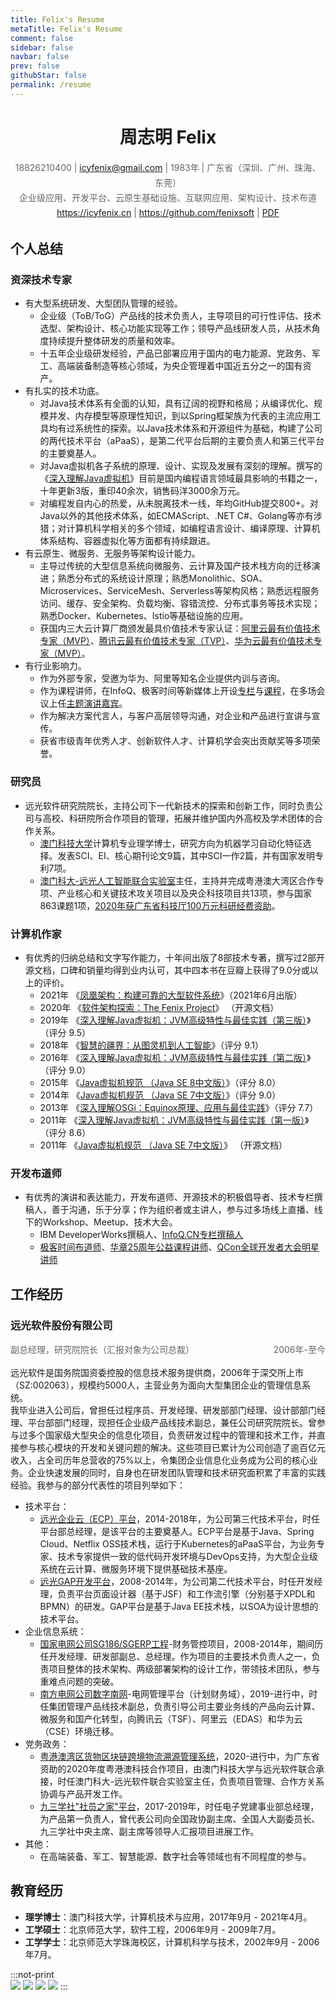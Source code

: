 ```yaml
---
title: Felix's Resume
metaTitle: Felix's Resume
comment: false
sidebar: false
navbar: false
prev: false
githubStar: false
permalink: /resume
---
```

<center style="margin-top: 0"><h1>周志明 Felix</h1></center>

<center style="line-height: 24px; color: #666; font-size: 14px; word-break: keep-all;">
18826210400 | <a href="icyfenix@gmail.com">icyfenix@gmail.com</a> | 1983年 | 广东省（深圳、广州、珠海、东莞）<br/>
企业级应用、开发平台、云原生基础设施、互联网应用、架构设计、技术布道<br/>
<a href="https://icyfenix.cn" target="_blank">https://icyfenix.cn</a> | <a href="https://github.com/fenixsoft" target="_blank">https://github.com/fenixsoft</a> | <a href="https://raw.githubusercontent.com/fenixsoft/awesome-fenix/master/introduction/_private/resume.pdf">PDF</a><br/>
</center>

## 个人总结

### 资深技术专家

- 有大型系统研发、大型团队管理的经验。
  - 企业级（ToB/ToG）产品线的技术负责人，主导项目的可行性评估、技术选型、架构设计、核心功能实现等工作；领导产品线研发人员，从技术角度持续提升整体研发的质量和效率。
  - 十五年企业级研发经验，产品已部署应用于国内的电力能源、党政务、军工、高端装备制造等核心领域，为央企管理着中国近五分之一的国有资产。
- 有扎实的技术功底。
  - 对Java技术体系有全面的认知，具有辽阔的视野和格局；从编译优化、规模并发、内存模型等原理性知识，到以Spring框架族为代表的主流应用工具均有过系统性的探索。以Java技术体系和开源组件为基础，构建了公司的两代技术平台（aPaaS），是第二代平台后期的主要负责人和第三代平台的主要奠基人。
  - 对Java虚拟机各子系统的原理、设计、实现及发展有深刻的理解。撰写的《[深入理解Java虚拟机](https://book.douban.com/subject/34907497/)》目前是国内编程语言领域最具影响的书籍之一，十年更新3版，重印40余次，销售码洋3000余万元。
  - 对编程发自内心的热爱，从未脱离技术一线，年均GitHub提交800+。对Java以外的其他技术体系，如ECMAScript、.NET C#、Golang等亦有涉猎；对计算机科学相关的多个领域，如编程语言设计、编译原理、计算机体系结构、容器虚拟化等方面都有持续跟进。
- 有云原生、微服务、无服务等架构设计能力。
  - 主导过传统的大型信息系统向微服务、云计算及国产技术栈方向的迁移演进；熟悉分布式的系统设计原理；熟悉Monolithic、SOA、Microservices、ServiceMesh、Serverless等架构风格；熟悉远程服务访问、缓存、安全架构、负载均衡、容错流控、分布式事务等技术实现；熟悉Docker、Kubernetes、Istio等基础设施的应用。
  - 获国内三大云计算厂商颁发最具价值技术专家认证：[阿里云最有价值技术专家（MVP）](https://mvp.aliyun.com/mvp/detail/487)、[腾讯云最有价值技术专家（TVP）](https://cloud.tencent.com/tvp/132)、[华为云最有价值技术专家（MVP）](https://developer.huaweicloud.com/mvp/member)。
- 有行业影响力。
  - 作为外部专家，受邀为华为、阿里等知名企业提供内训与咨询。
  - 作为课程讲师，在InfoQ、极客时间等新媒体上开设[专栏](https://www.infoq.cn/profile/CD59DD20F93F11/publish)与[课程](https://time.geekbang.org/opencourse/intro/100064201)，在多场会议上任[主题演讲嘉宾](https://time.geekbang.org/opencourse/detail/100067401)。
  - 作为解决方案代言人，与客户高层领导沟通，对企业和产品进行宣讲与宣传。
  - 获省市级青年优秀人才、创新软件人才、计算机学会突出贡献奖等多项荣誉。

### 研究员

- 远光软件研究院院长，主持公司下一代新技术的探索和创新工作，同时负责公司与高校、科研院所合作项目的管理，拓展并维护国内外高校及学术团体的合作关系。
  - [澳门科技大学](https://www.must.edu.mo/)计算机专业理学博士，研究方向为机器学习自动化特征选择。发表SCI、EI、核心期刊论文9篇，其中SCI一作2篇，并有国家发明专利7项。
  - [澳门科大-远光人工智能联合实验室](https://www.must.edu.mo/cn/fi/labs/research/ygsoft)主任，主持并完成粤港澳大湾区合作专项、产业核心和关键技术攻关项目以及央企科技项目共13项，参与国家863课题1项，[2020年获广东省科技厅100万元科研经费资助](http://gdstc.gd.gov.cn/zwgk_n/tzgg/content/post_3094436.html)。

### 计算机作家

- 有优秀的归纳总结和文字写作能力，十年间出版了8部技术专著，撰写过2部开源文档，口碑和销量均得到业内认可，其中四本书在豆瓣上获得了9.0分或以上的评价。
  - 2021年 《[凤凰架构：构建可靠的大型软件系统](https://icyfenix.cn/introduction/about-book.html)》（2021年6月出版）
  - 2020年 《[软件架构探索：The Fenix Project](https://icyfenix.cn/)》 （开源文档）
  - 2019年 《[深入理解Java虚拟机：JVM高级特性与最佳实践（第三版）](https://book.douban.com/subject/34907497/)》（评分 9.5）
  - 2018年 《[智慧的疆界：从图灵机到人工智能](https://book.douban.com/subject/30379536/)》（评分 9.1）
  - 2016年 《[深入理解Java虚拟机：JVM高级特性与最佳实践（第二版）](https://book.douban.com/subject/24722612/)》（评分 9.0）
  - 2015年 《[Java虚拟机规范 （Java SE 8中文版）](https://book.douban.com/subject/26418340/)》（评分 8.0）
  - 2014年 《[Java虚拟机规范 （Java SE 7中文版）](https://book.douban.com/subject/25792515/)》（评分 9.0）
  - 2013年 《[深入理解OSGi：Equinox原理、应用与最佳实践](https://book.douban.com/subject/21324330/)》（评分 7.7）
  - 2011年 《[深入理解Java虚拟机：JVM高级特性与最佳实践（第一版）](https://book.douban.com/subject/6522893/)》（评分 8.6）
  - 2011年 《[Java虚拟机规范 （Java SE 7中文版）](https://www.iteye.com/topic/1117824)》 （开源文档）

### 开发布道师

- 有优秀的演讲和表达能力，开发布道师、开源技术的积极倡导者、技术专栏撰稿人，善于沟通，乐于分享；作为组织者或主讲人，参与过多场线上直播、线下的Workshop、Meetup、技术大会。
  - IBM DeveloperWorks撰稿人、[InfoQ.CN专栏撰稿人](https://www.infoq.cn/profile/CD59DD20F93F11/publish)
  - [极客时间布道师](https://time.geekbang.org/opencourse/intro/100064201)、[华章25周年公益课程讲师](https://xie.infoq.cn/article/36ec9efa0697377af0d043b1e)、[QCon全球开发者大会明星讲师](https://qcon.infoq.cn/2020/shenzhen/)

## 工作经历

### 远光软件股份有限公司

<p style="display:block; height: 24px; line-height: 24px; color: #666; font-size: 14px;">
<span style="float:right">2006年-至今</span>
<span style="float:left">副总经理，研究院院长（汇报对象为公司总裁）</span>
</p>
<p style="clear: both;">
远光软件是国务院国资委控股的信息技术服务提供商，2006年于深交所上市（SZ:002063），规模约5000人，主营业务为面向大型集团企业的管理信息系统。<br/>我毕业进入公司后，曾担任过程序员、开发经理、研发部部门经理、设计部部门经理、平台部部门经理，现担任企业级产品线技术副总，兼任公司研究院院长。曾参与过多个国家级大型央企的信息化项目，负责研发过程中的管理和技术工作，并直接参与核心模块的开发和关键问题的解决。这些项目已累计为公司创造了逾百亿元收入，占全司历年总营收的75%以上，令集团企业信息化业务成为公司的核心业务。企业快速发展的同时，自身也在研发团队管理和技术研究面积累了丰富的实践经验。我参与的部分代表性的项目列举如下：
</p>


- 技术平台：
  - [远光企业云（ECP）平台](https://www.ygsoft.com/Cloud/ECPPlatform.html)，2014-2018年，为公司第三代技术平台，时任平台部总经理，是该平台的主要奠基人。ECP平台是基于Java、Spring Cloud、Netflix OSS技术栈，运行于Kubernetes的aPaaS平台，为业务专家、技术专家提供一致的低代码开发环境与DevOps支持，为大型企业级系统在云计算、微服务环境下提供基础技术基座。
  - [远光GAP开发平台]()，2008-2014年，为公司第二代技术平台，时任开发经理，负责平台页面设计器（基于JSF）和工作流引擎（分别基于XPDL和BPMN）的研发。GAP平台是基于Java EE技术栈，以SOA为设计思想的技术平台。
- 企业信息系统：
  - [国家电网公司SG186/SGERP工程](http://www.sgcio.com/interview/guandian/3505.html)-财务管控项目，2008-2014年，期间历任开发经理、研发部副总、总经理。作为项目的主要技术负责人之一，负责项目整体的技术架构、两级部署架构的设计工作，带领技术团队，参与重难点问题的突破。
  - [南方电网公司数字南网](https://shupeidian.bjx.com.cn/html/20190718/993684.shtml)-电网管理平台（计划财务域），2019-进行中，时任集团管理产品线技术副总，负责引导公司主要业务线的产品向云计算、微服务和国产化转型，向腾讯云（TSF）、阿里云（EDAS）和华为云（CSE）环境迁移。
- 党务政务：
  - [粤港澳湾区货物区块链跨境物流溯源管理系统](http://gdstc.gd.gov.cn/attachment/0/402/402305/3094436.pdf)，2020-进行中，为广东省资助的2020年度粤港澳科技合作项目，由澳门科技大学与远光软件联合承接，时任澳门科大-远光软件联合实验室主任，负责项目管理、合作方关系协调与产品开发工作。
  - [九三学社"社员之家"平台](https://www.ygsoft.com/contents/news/1273.html)，2017-2019年，时任电子党建事业部总经理，为产品第一负责人，曾代表公司向全国政协副主席、全国人大副委员长、九三学社中央主席、副主席等领导人汇报项目进展工作。
- 其他：
  - 在高端装备、军工、智慧能源、数字社会等领域也有不同程度的参与。


## 教育经历

- **理学博士**：澳门科技大学，计算机技术与应用，2017年9月 - 2021年4月。
- **工学硕士**：北京师范大学，软件工程，2006年9月 - 2009年7月。
- **工学学士**：北京师范大学珠海校区，计算机科学与技术，2002年9月 - 2006年7月。

:::not-print
<br/>
<swiper :autoPlay='false'  :showIndicator='true' >
    <slide><img src="../images/icyfenix3.jpg" /></slide>
    <slide><img src="../images/icyfenix.jpg" /></slide>
    <slide><img src="../images/icyfenix2.jpg" /></slide>
    <slide><img src="../images/icyfenix4.jpg" /></slide>
</swiper>
:::
